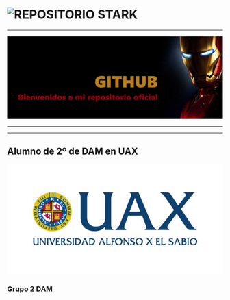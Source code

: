 # ![REPOSITORIO STARK](https://fakeimg.pl/1200x480/000000/ffcc00/?text=REPOSITORIO+OFICIAL+UANMITA&font=impact&font_size=85&text_color=000000&shadow=1)
***
![Imagen_de_portada](recursos/logo_iron.png)
***
***


## Alumno de 2º de DAM en UAX
![Imagen_de_portada](recursos/logo_uax.jpg)

### Grupo 2 DAM

<!--
**uanmita/uanmita** is a ✨ _special_ ✨ repository because its `README.md` (this file) appears on your GitHub profile.

Here are some ideas to get you started:

- 🔭 I’m currently working on ...
- 🌱 I’m currently learning ...
- 👯 I’m looking to collaborate on ...
- 🤔 I’m looking for help with ...
- 💬 Ask me about ...
- 📫 How to reach me: ...
- 😄 Pronouns: ...
- ⚡ Fun fact: ...
-->

